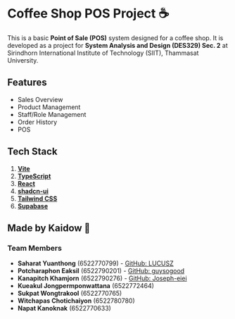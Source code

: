 # Coffee Shop POS Project ☕️

This is a basic **Point of Sale (POS)** system designed for a coffee shop. It is developed as a project for **System Analysis and Design (DES329) Sec. 2** at Sirindhorn International Institute of Technology (SIIT), Thammasat University.

## Features
- Sales Overview
- Product Management
- Staff/Role Management
- Order History
- POS

## Tech Stack 
1. **[Vite](https://vitejs.dev/)**
2. **[TypeScript](https://www.typescriptlang.org/)**
3. **[React](https://reactjs.org/)**
4. **[shadcn-ui](https://shadcn.dev/)**
5. **[Tailwind CSS](https://tailwindcss.com/)**
6. **[Supabase](https://supabase.com/)** 

## Made by Kaidow 🍳
### Team Members 
- **Saharat Yuanthong** (6522770799) - [GitHub: LUCUSZ](https://github.com/LUCUSZ)
- **Potcharaphon Eaksil** (6522790201) - [GitHub: guysogood](https://github.com/guysogood)
- **Kanapitch Khamjorn** (6522790276) - [GitHub: Joseph-eiei](https://github.com/Joseph-eiei)
- **Kueakul Jongpermponwattana** (6522772464)
- **Sukpat Wongtrakool** (6522770765)
- **Witchapas Chotichaiyon** (6522780780)
- **Napat Kanoknak** (6522770633)
